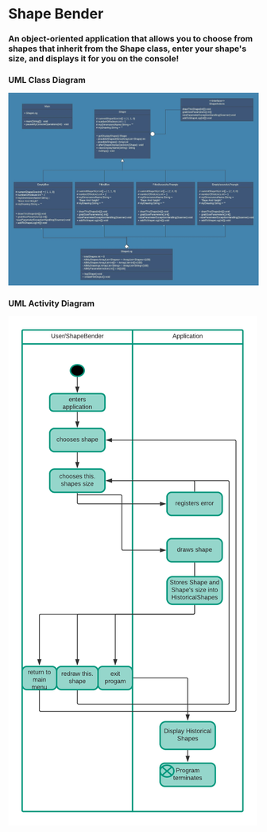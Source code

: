 # Shape Bender

<h3> An object-oriented application that allows you to choose from shapes that inherit from the Shape class, 
enter your shape's size, and displays it for you on the console! </h3>


<h3> UML Class Diagram</h3>

![This application's UML Class Diagram](https://github.com/juanca-jimi/ShapeGenerator/blob/master/Shape%20Generator%20Class%20Diagram.jpeg )

<h3> UML Activity Diagram</h3>

![This application's UML Activity Diagram](https://github.com/juanca-jimi/ShapeGenerator/blob/master/Shape%20Generator%20Activity%20Diagram.png "")
